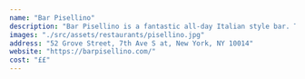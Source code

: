 ```yaml
---
name: "Bar Pisellino"
description: "Bar Pisellino is a fantastic all-day Italian style bar. They serve coffees and small bites and later in the day cocktails as well. It's a small place and you can't book a table, but you usually get a spot with little waiting. I wish there were more places like bar Pisellino!"
images: "./src/assets/restaurants/pisellino.jpg"
address: "52 Grove Street, 7th Ave S at, New York, NY 10014"
website: "https://barpisellino.com/"
cost: "££"
---
```

